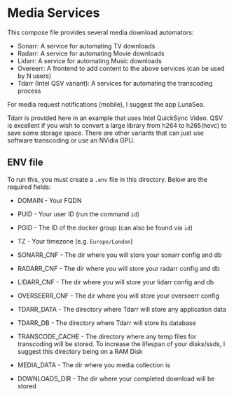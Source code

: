 # Media Services

This compose file provides several media download automators:

- Sonarr: A service for automating TV downloads
- Radarr: A service for automating Movie downloads
- Lidarr: A service for automating Music downloads
- Overeerr: A frontend to add content to the above services (can be used by N users)
- Tdarr (Intel QSV variant): A services for automating the transcoding process

For media request notifications (mobile), I suggest the app LunaSea.

Tdarr is provided here in an example that uses Intel QuickSync Video. QSV is excellent if you wish to convert a large library from h264 to h265(hevc) to save some storage space. There are other variants that can just use software transcoding or use an NVidia GPU.

## ENV file

To run this, you must create a `.env` file in this directory. Below are the required fields:

- DOMAIN - Your FQDN
- PUID - Your user ID (run the command `id`)
- PGID - The ID of the docker group (can also be found via `id`)
- TZ - Your timezone (e.g. `Europe/London`)
- SONARR_CNF - The dir where you will store your sonarr config and db
- RADARR_CNF - The dir where you will store your radarr config and db
- LIDARR_CNF - The dir where you will store your lidarr config and db
- OVERSEERR_CNF - The dir where you will store your overseerr config
- TDARR_DATA - The directory where Tdarr will store any application data
- TDARR_DB - The directory where Tdarr will store its database
- TRANSCODE_CACHE - The directory where any temp files for transcoding will be stored. To increase the lifespan of your disks/ssds, I suggest this directory being on a RAM Disk

- MEDIA_DATA - The dir where you media collection is
- DOWNLOADS_DIR - The dir where your completed download will be stored
